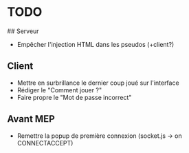 # TODO

## Serveur
- Empêcher l'injection HTML dans les pseudos (+client?)

## Client
- Mettre en surbrillance le dernier coup joué sur l'interface
- Rédiger le "Comment jouer ?"
- Faire propre le "Mot de passe incorrect"

## Avant MEP
- Remettre la popup de première connexion (socket.js -> on CONNECTACCEPT)

